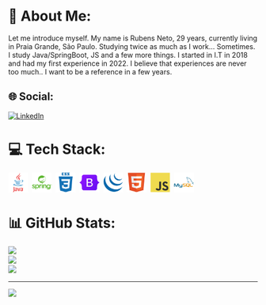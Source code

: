 <link rel="stylesheet" href="https://cdn.jsdelivr.net/gh/devicons/devicon@latest/devicon.min.css">

# 💫 About Me:
Let me introduce myself. My name is Rubens Neto, 29 years, currently living in Praia Grande, São Paulo. Studying twice as much as I work... Sometimes. I study Java/SpringBoot, JS and a few more things. I started in I.T in 2018 and had my first experience in 2022. I believe that experiences are never too much.. I want to be a reference in a few years.<br/>


## 🌐 Social:
[![LinkedIn](https://img.shields.io/badge/LinkedIn-%230077B5.svg?logo=linkedin&logoColor=white)](https://www.linkedin.com/in/pablo-nogueira-9a0313205) 

# 💻 Tech Stack:
<div>
  <img src="https://github.com/devicons/devicon/blob/master/icons/java/java-original-wordmark.svg" title="Java" alt="Java" width="40" height="40"/>&nbsp;
  <img src="https://github.com/devicons/devicon/blob/master/icons/spring/spring-original-wordmark.svg" title="Spring" alt="Spring" width="40" height="40"/>&nbsp;
  <img src="https://github.com/devicons/devicon/blob/master/icons/css3/css3-plain-wordmark.svg"  title="CSS3" alt="CSS" width="40" height="40"/>&nbsp;
  <img src="https://github.com/devicons/devicon/blob/master/icons/bootstrap/bootstrap-original.svg"  title="BOOTSTRAP" alt="BOOTSTRAP" width="40" height="40"/>&nbsp;
  <img src="https://github.com/devicons/devicon/blob/master/icons/jquery/jquery-original.svg"  title="BOOTSTRAP" alt="BOOTSTRAP" width="40" height="40"/>&nbsp;
  <img src="https://github.com/devicons/devicon/blob/master/icons/html5/html5-original.svg" title="HTML5" alt="HTML" width="40" height="40"/>&nbsp;
  <img src="https://github.com/devicons/devicon/blob/master/icons/javascript/javascript-original.svg" title="JavaScript" alt="JavaScript" width="40" height="40"/>&nbsp;
  <img src="https://github.com/devicons/devicon/blob/master/icons/mysql/mysql-original-wordmark.svg" title="MySQL"  alt="MySQL" width="40" height="40"/>&nbsp;


# 📊 GitHub Stats:

![](https://github-readme-stats.vercel.app/api?username=gdssvpp&theme=dark&hide_border=false&include_all_commits=true&count_private=true)<br/>
![](https://github-readme-streak-stats.herokuapp.com/?user=gdssvpp&theme=dark&hide_border=false)<br/>
![](https://github-readme-stats.vercel.app/api/top-langs/?username=gdssvpp&theme=dark&hide_border=false&include_all_commits=true&count_private=true&layout=compact)

---
[![](https://visitcount.itsvg.in/api?id=gdssvpp&icon=0&color=12)](https://visitcount.itsvg.in)
